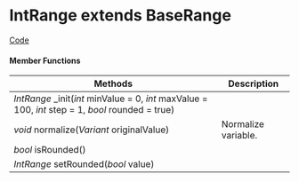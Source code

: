 
# **IntRange** extends BaseRange


[Code](https://github.com/QuentinCaffeino/godot-console/blob/master/src/Types/IntRange.gd)


#### Member Functions

| Methods | Description |
|--|--|
| *IntRange* _init(*int* minValue = 0, *int* maxValue = 100, *int* step = 1, *bool* rounded = true) |  |
| *void* normalize(*Variant* originalValue) | Normalize variable. |
| *bool* isRounded() |  |
| *IntRange* setRounded(*bool* value) |  |
